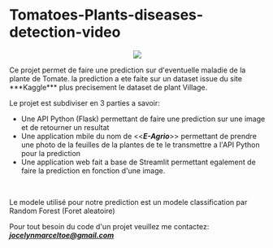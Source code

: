 # Tomatoes-Plants-diseases-detection-video
<p align="center">
<img src="./Tomate_Plant_leaf_disease_detect.gif?raw=true">
</p>
Ce projet permet de faire une prediction sur d'eventuelle maladie de la plante de Tomate. la prediction a ete faite sur un dataset issue du site ***Kaggle*** plus precisement le dataset de plant Village.
<br>

Le projet est subdiviser en 3 parties a savoir:
+ Une API Python (Flask) permettant de faire une prediction sur une image et de retourner un resultat
+ Une application mbile du nom de <<***E-Agrio***>> permettant de prendre une photo de la feuilles de la plantes de te le transmettre a l'API Python pour la prediction
+ Une application web fait a base de Streamlit permettant egalement de faire la prediction en fonction d'une image.
<br>

Le modele utilisé pour notre prediction est un modele classification par Random Forest (Foret aleatoire)
<br>

Pour tout besoin du code d'un projet veuillez me contactez: ***jocelynmarceltoe@gmail.com***
